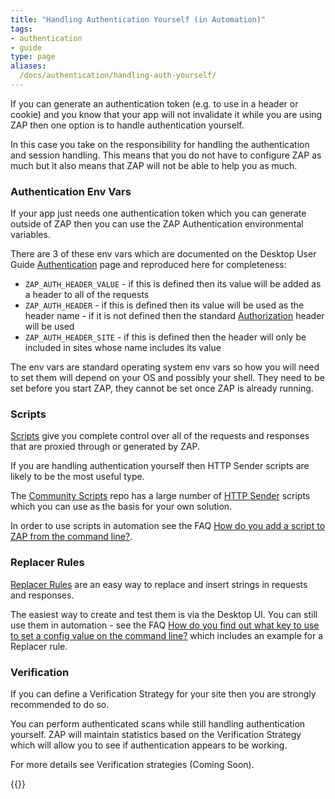 ```yaml
---
title: "Handling Authentication Yourself (in Automation)"
tags: 
- authentication
- guide
type: page
aliases:
  /docs/authentication/handling-auth-yourself/
---
```


If you can generate an authentication token (e.g. to use in a header or cookie) and you know that your app
will not invalidate it while you are using ZAP then one option is to handle authentication yourself.

In this case you take on the responsibility for handling the authentication and session handling.
This means that you do not have to configure ZAP as much but it also means that ZAP will not be able to help you as much.

### Authentication Env Vars

If your app just needs one authentication token which you can generate outside of ZAP then you can use the 
ZAP Authentication environmental variables.

There are 3 of these env vars which are documented on the Desktop User Guide [Authentication](/docs/desktop/start/features/authentication/#envvars) page and reproduced here for completeness:

* `ZAP_AUTH_HEADER_VALUE` - if this is defined then its value will be added as a header to all of the requests
* `ZAP_AUTH_HEADER` - if this is defined then its value will be used as the header name - if it is not defined then the standard [Authorization](https://developer.mozilla.org/en-US/docs/Web/HTTP/Headers/Authorization) header will be used
* `ZAP_AUTH_HEADER_SITE` - if this is defined then the header will only be included in sites whose name includes its value

The env vars are standard operating system env vars so how you will need to set them will depend on your OS and possibly your shell.
They need to be set before you start ZAP, they cannot be set once ZAP is already running.

### Scripts

[Scripts](/docs/desktop/start/features/scripts/) give you complete control over all of the requests and responses that are proxied through or generated by ZAP.

If you are handling authentication yourself then HTTP Sender scripts are likely to be the most useful type.

The [Community Scripts](https://github.com/zaproxy/community-scripts/) repo has a large number of 
[HTTP Sender](https://github.com/zaproxy/community-scripts/tree/main/httpsender) scripts which you can use as the basis for your own solution.

In order to use scripts in automation see the FAQ [How do you add a script to ZAP from the command line?](/faq/how-do-you-add-a-script-to-zap-from-the-command-line/).

### Replacer Rules

[Replacer Rules](/docs/desktop/addons/replacer/) are an easy way to replace and insert strings in requests and responses.

The easiest way to create and test them is via the Desktop UI. You can still use them in automation - see the 
FAQ [How do you find out what key to use to set a config value on the command line?](/faq/how-do-you-find-out-what-key-to-use-to-set-a-config-value-on-the-command-line/) which includes an example for a Replacer rule.

### Verification

If you can define a Verification Strategy for your site then you are strongly recommended to do so.

You can perform authenticated scans while still handling authentication yourself. 
ZAP will maintain statistics based on the Verification Strategy which will allow you to see if authentication appears to be working.

For more details see Verification strategies (Coming Soon).

{{<prevnext prevUrl="../concepts/" prevTitle="ZAP authentication concepts" nextUrl="../finding-a-verification-url/" nextTitle="Finding a verification URL">}}
